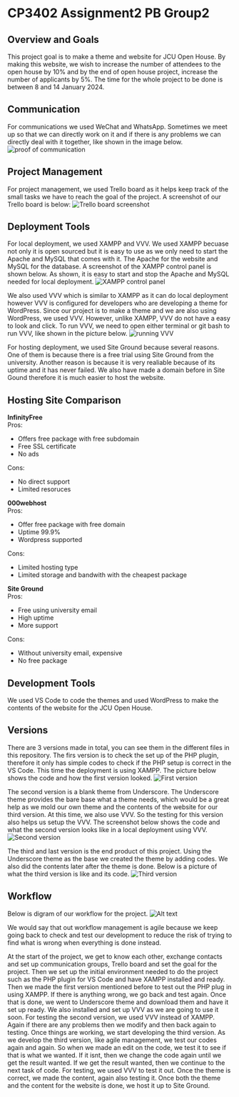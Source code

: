 # CP3402 Assignment2 PB Group2

## Overview and Goals
This project goal is to make a theme and website for JCU Open House. By making this website, we wish to increase the number of attendees to the open house by 10% and by the end of open house project, increase the number of applicants by 5%. The time for the whole project to be done is between 8 and 14 January 2024. 

## Communication
For communications we used WeChat and WhatsApp. Sometimes we meet up so that we can directly work on it and if there is any problems we can directly deal with it together, like shown in the image below.
![proof of communication](<images/communication screenshot.png>)

## Project Management
For project management, we used Trello board as it helps keep track of the small tasks we have to reach the goal of the project. A screenshot of our Trello board is below:
![Trello board screenshot](<images/trello board screenshot.png>)

## Deployment Tools
For local deployment, we used XAMPP and VVV. We used XAMPP becuase not only it is open sourced but it is easy to use as we only need to start the Apache and MySQL that comes with it. The Apache for the website and MySQL for the database. A screenshot of the XAMPP control panel is shown below. As shown, it is easy to start and stop the Apache and MySQL needed for local deployment.
![XAMPP control panel](<images/XAMPP control panel.png>)

We also used VVV which is similar to XAMPP as it can do local deployment however VVV is configured for developers who are developing a theme for WordPress. Since our project is to make a theme and we are also using WordPress, we used VVV. However, unlike XAMPP, VVV do not have a easy to look and click. To run VVV, we need to open either terminal or git bash to run VVV, like shown in the picture below.
![running VVV](<images/running VVV.png>)

For hosting deployment, we used Site Ground because several reasons. One of them is because there is a free trial using Site Ground from the university. Another reason is because it is very realiable because of its uptime and it has never failed. We also have made a domain before in Site Gound therefore it is much easier to host the website.

## Hosting Site Comparison
**InfinityFree** \
Pros:
- Offers free package with free subdomain
- Free SSL certificate
- No ads

Cons:
- No direct support
- Limited resoruces

**000webhost** \
Pros:
- Offer free package with free domain
- Uptime 99.9%
- Wordpress supported

Cons:
- Limited hosting type
- Limited storage and bandwith with the cheapest package

**Site Ground** \
Pros:
- Free using university email
- High uptime
- More support

Cons:
- Without university email, expensive
- No free package

## Development Tools
We used VS Code to code the themes and used WordPress to make the contents of the website for the JCU Open House. 

## Versions
There are 3 versions made in total, you can see them in the different files in this repository. The firs version is to check the set up of the PHP plugin, therefore it only has simple codes to check if the PHP setup is correct in the VS Code. This time the deployment is using XAMPP. The picture below shows the code and how the first version looked. 
![First version](<images/first version screenshot.png>)

The second version is a blank theme from Underscore. The Underscore theme provides the bare base what a theme needs, which would be a great help as we mold our own theme and the contents of the website for our third version. At this time, we also use VVV. So the testing for this version also helps us setup the VVV. The screenshot below shows the code and what the second version looks like in a local deployment using VVV.
![Second version](<images/second version screenshot.png>)

The third and last version is the end product of this project. Using the Underscore theme as the base we created the theme by adding codes. We also did the contents later after the theme is done. Below is a picture of what the third version is like and its code. 
![Third version](<images/third version screenshot.png>)

## Workflow
Below is digram of our workflow for the project.
![Alt text](<images/workflow diagram.png>)

We would say that out workflow management is agile because we keep going back to check and test our development to reduce the risk of trying to find what is wrong when everything is done instead.

At the start of the project, we get to know each other, exchange contacts and set up communication groups, Trello board and set the goal for the project. Then we set up the initial environment needed to do the project such as the PHP plugin for VS Code and have XAMPP installed and ready. Then we made the first version mentioned before to test out the PHP plug in using XAMPP. If there is anything wrong, we go back and test again. Once that is done, we went to Underscore theme and download them and have it set up ready. We also installed and set up VVV as we are going to use it soon. For testing the second version, we used VVV instead of XAMPP. Again if there are any problems then we modify and then back again to testing. Once things are working, we start developing the third version. As we develop the third version, like agile management, we test our codes again and again. So when we made an edit on the code, we test it to see if that is what we wanted. If it isnt, then we change the code again until we get the result wanted. If we get the result wanted, then we continue to the next task of code. For testing, we used VVV to test it out. Once the theme is correct, we made the content, again also testing it. Once both the theme and the content for the website is done, we host it up to Site Ground.